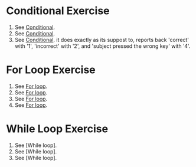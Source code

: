 # Conditional Exercise
1. See [Conditional](https://github.com/Nomesy/Comp-psy/blob/main/Assignment%204/Conditional.py).
2. See [Conditional](https://github.com/Nomesy/Comp-psy/blob/main/Assignment%204/Conditional.py).
3. See [Conditional](https://github.com/Nomesy/Comp-psy/blob/main/Assignment%204/Conditional.py). it does exactly as its suppost to, reports back 'correct' with '1', 'incorrect' with '2', and 'subject pressed the wrong key' with '4'.

# For Loop Exercise
1. See [For loop](https://github.com/Nomesy/Comp-psy/blob/main/Assignment%204/For%20Loop.py).
2. See [For loop](https://github.com/Nomesy/Comp-psy/blob/main/Assignment%204/For%20Loop.py).
3. See [For loop](https://github.com/Nomesy/Comp-psy/blob/main/Assignment%204/For%20Loop.py).
4. See [For loop](https://github.com/Nomesy/Comp-psy/blob/main/Assignment%204/For%20Loop.py).

# While Loop Exercise
1. See [While loop].
2. See [While loop].
3. See [While loop].
